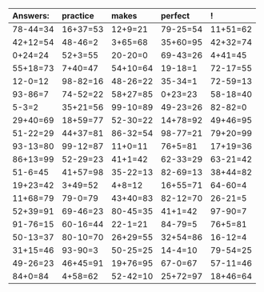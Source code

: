 | Answers: | practice | makes | perfect | ! |
| :--- | :--- | :--- | :--- | :--- |
| 78-44=34 | 16+37=53 | 12+9=21 | 79-25=54 | 11+51=62 | 
| 42+12=54 | 48-46=2 | 3+65=68 | 35+60=95 | 42+32=74 | 
| 0+24=24 | 52+3=55 | 20-20=0 | 69-43=26 | 4+41=45 | 
| 55+18=73 | 7+40=47 | 54+10=64 | 19-18=1 | 72-17=55 | 
| 12-0=12 | 98-82=16 | 48-26=22 | 35-34=1 | 72-59=13 | 
| 93-86=7 | 74-52=22 | 58+27=85 | 0+23=23 | 58-18=40 | 
| 5-3=2 | 35+21=56 | 99-10=89 | 49-23=26 | 82-82=0 | 
| 29+40=69 | 18+59=77 | 52-30=22 | 14+78=92 | 49+46=95 | 
| 51-22=29 | 44+37=81 | 86-32=54 | 98-77=21 | 79+20=99 | 
| 93-13=80 | 99-12=87 | 11+0=11 | 76+5=81 | 17+19=36 | 
| 86+13=99 | 52-29=23 | 41+1=42 | 62-33=29 | 63-21=42 | 
| 51-6=45 | 41+57=98 | 35-22=13 | 82-69=13 | 38+44=82 | 
| 19+23=42 | 3+49=52 | 4+8=12 | 16+55=71 | 64-60=4 | 
| 11+68=79 | 79-0=79 | 43+40=83 | 82-12=70 | 26-21=5 | 
| 52+39=91 | 69-46=23 | 80-45=35 | 41+1=42 | 97-90=7 | 
| 91-76=15 | 60-16=44 | 22-1=21 | 84-79=5 | 76+5=81 | 
| 50-13=37 | 80-10=70 | 26+29=55 | 32+54=86 | 16-12=4 | 
| 31+15=46 | 93-90=3 | 50-25=25 | 14-4=10 | 79-54=25 | 
| 49-26=23 | 46+45=91 | 19+76=95 | 67-0=67 | 57-11=46 | 
| 84+0=84 | 4+58=62 | 52-42=10 | 25+72=97 | 18+46=64 | 
